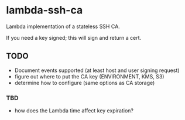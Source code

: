 # lambda-ssh-ca

Lambda implementation of a stateless SSH CA.

If you need a key signed; this will sign and return a cert.

## TODO
* Document events supported (at least host and user signing request)
* figure out where to put the CA key (ENVIRONMENT, KMS, S3)
* determine how to configure (same options as CA storage)

### TBD
* how does the Lambda time affect key expiration?
